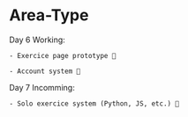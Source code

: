# Area-Type

Day 6 Working:

    - Exercice page prototype 💭

    - Account system 💭
    

Day 7 Incomming:

    - Solo exercice system (Python, JS, etc.) 💭
